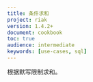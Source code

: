 ```yaml
---
title: 条件求和
project: riak
version: 1.4.2+
document: cookbook
toc: true
audience: intermediate
keywords: [use-cases, sql]
---
```


根据默写限制求和。
